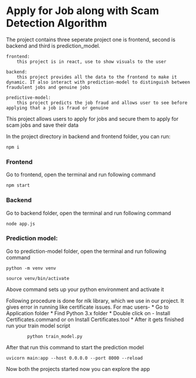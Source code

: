 # Apply for Job along with Scam Detection Algorithm

The project contains three seperate project one is frontend, second is backend and third is prediction_model.

    frontend:
        this project is in react, use to show visuals to the user
    
    backend:
        this project provides all the data to the frontend to make it dynamic. IT also interact with prediction-model to distinguish between fraudulent jobs and genuine jobs

    predictive-model:
        this project predicts the job fraud and allows user to see before applying that a job is fraud or genuine


This project allows users to apply for jobs and secure them to apply for scam jobs and save their data

In the project directory in backend and frontend folder, you can run:

    npm i


### Frontend

Go to frontend, open the terminal and run following command
    
    npm start


### Backend

Go to backend folder, open the terminal and run following command

    node app.js

### Prediction model:

Go to prediction-model folder, open the terminal and run following command

    python -m venv venv

    source venv/bin/activate

Above command sets up your python environment and activate it


Following procedure is done for nlk library, which we use in our project. It gives error in running like certificate issues.
    For mac users- 
        * Go to Application folder
        * Find Python 3.x folder
        * Double click on - Install Certificates.command or on Install Certificates.tool
        * After it gets finished run your train model script

            python train_model.py

After that run this command to start the prediction model

    uvicorn main:app --host 0.0.0.0 --port 8000 --reload

Now both the projects started now you can explore the app

